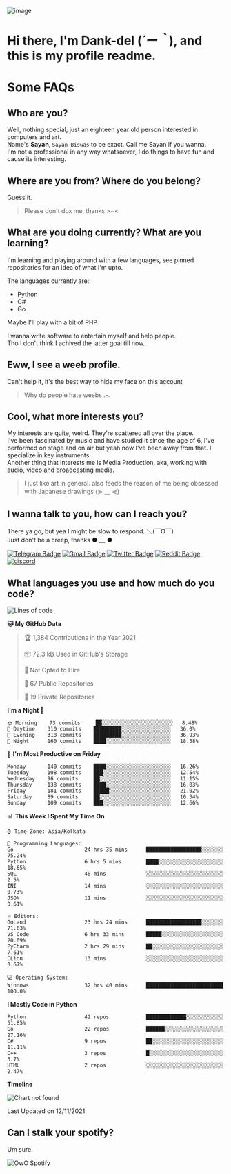![image](https://user-images.githubusercontent.com/63096193/125182844-29f20800-e22f-11eb-8dc9-b0f2d29647bb.png)

# **Hi there, I'm Dank-del (*´ー｀*), and this is my profile readme.**
<!--  [![Profile views](https://gpvc.arturio.dev/dank-del)](https://github.com/dank-del) -->
# Some FAQs

## **Who are you?**

Well, nothing special, just an eighteen year old person interested in computers and art. \
Name's **Sayan**, `Sayan Biswas` to be exact. Call me Sayan if you wanna. \
I'm not a professional in any way whatsoever, I do things to have fun and cause its interesting.

## **Where are you from? Where do you belong?**

Guess it.
> Please don't dox me, thanks >~<

## **What are you doing currently? What are you learning?**

I'm learning and playing around with a few languages, see pinned repositories for an idea of what I'm upto.

The languages currently are:

- Python
- C#
- Go

Maybe I'll play with a bit of PHP

I wanna write software to entertain myself and help people. \
Tho I don't think I achived the latter goal till now.

## **Eww, I see a weeb profile.**

Can't help it, it's the best way to hide my face on this account
> Why do people hate weebs .-.

## **Cool, what more interests you?**

My interests are quite, weird. They're scattered all over the place. \
I've been fascinated by music and have studied it since the age of 6, I've performed on stage and on air but yeah now I've been away from that. I specialize in key instruments. \
Another thing that interests me is Media Production, aka, working with audio, video and broadcasting media.

> I just like art in general. also feeds the reason of me being obsessed with Japanese drawings (⋟ ﹏ ⋞)

## **I wanna talk to you, how can I reach you?**

There ya go, but yea I might be slow to respond. ＼(￣O￣) \
Just don't be a creep, thanks ● ﹏ ●

[![Telegram Badge](https://img.shields.io/badge/-dank_as_fuck-1ca0f1?style=flat-square&logo=telegram&logoColor=white&link=https://t.me/dank_as_fuck)](https://t.me/dank_as_fuck)
[![Gmail Badge](https://img.shields.io/badge/-chizuru@kanojo.tk-c14438?style=flat-square&logo=Gmail&logoColor=white&link=mailto:chizuru@kanojo.tk)](mailto:chizuru@kanojo.tk)
[![Twitter Badge](https://img.shields.io/twitter/follow/TheDankDel?style=social)](https://twitter.com/TheDankDel)
[![Reddit Badge](https://img.shields.io/reddit/user-karma/combined/dank_as_fuck_?style=social)](https://www.reddit.com/user/dank_as_fuck_/)
[![discord](https://discord-md-badge.vercel.app/api/shield/506536929152466945?style=social)](https://discordapp.com/users/506536929152466945)

## **What languages you use and how much do you code?**

<!--START_SECTION:waka-->
![Lines of code](https://img.shields.io/badge/From%20Hello%20World%20I%27ve%20Written-948555%20lines%20of%20code-blue)

**🐱 My GitHub Data** 

> 🏆 1,384 Contributions in the Year 2021
 > 
> 📦 72.3 kB Used in GitHub's Storage 
 > 
> 🚫 Not Opted to Hire
 > 
> 📜 67 Public Repositories 
 > 
> 🔑 19 Private Repositories  
 > 
**I'm a Night 🦉** 

```text
🌞 Morning    73 commits     ██░░░░░░░░░░░░░░░░░░░░░░░   8.48% 
🌆 Daytime    310 commits    █████████░░░░░░░░░░░░░░░░   36.0% 
🌃 Evening    318 commits    █████████░░░░░░░░░░░░░░░░   36.93% 
🌙 Night      160 commits    ████░░░░░░░░░░░░░░░░░░░░░   18.58%

```
📅 **I'm Most Productive on Friday** 

```text
Monday       140 commits    ████░░░░░░░░░░░░░░░░░░░░░   16.26% 
Tuesday      108 commits    ███░░░░░░░░░░░░░░░░░░░░░░   12.54% 
Wednesday    96 commits     ██░░░░░░░░░░░░░░░░░░░░░░░   11.15% 
Thursday     138 commits    ████░░░░░░░░░░░░░░░░░░░░░   16.03% 
Friday       181 commits    █████░░░░░░░░░░░░░░░░░░░░   21.02% 
Saturday     89 commits     ██░░░░░░░░░░░░░░░░░░░░░░░   10.34% 
Sunday       109 commits    ███░░░░░░░░░░░░░░░░░░░░░░   12.66%

```


📊 **This Week I Spent My Time On** 

```text
⌚︎ Time Zone: Asia/Kolkata

💬 Programming Languages: 
Go                       24 hrs 35 mins      ██████████████████░░░░░░░   75.24% 
Python                   6 hrs 5 mins        ████░░░░░░░░░░░░░░░░░░░░░   18.65% 
SQL                      48 mins             ░░░░░░░░░░░░░░░░░░░░░░░░░   2.5% 
INI                      14 mins             ░░░░░░░░░░░░░░░░░░░░░░░░░   0.73% 
JSON                     11 mins             ░░░░░░░░░░░░░░░░░░░░░░░░░   0.61%

🔥 Editors: 
GoLand                   23 hrs 24 mins      ██████████████████░░░░░░░   71.63% 
VS Code                  6 hrs 33 mins       █████░░░░░░░░░░░░░░░░░░░░   20.09% 
PyCharm                  2 hrs 29 mins       ██░░░░░░░░░░░░░░░░░░░░░░░   7.61% 
CLion                    13 mins             ░░░░░░░░░░░░░░░░░░░░░░░░░   0.67%

💻 Operating System: 
Windows                  32 hrs 40 mins      █████████████████████████   100.0%

```

**I Mostly Code in Python** 

```text
Python                   42 repos            █████████████░░░░░░░░░░░░   51.85% 
Go                       22 repos            ██████░░░░░░░░░░░░░░░░░░░   27.16% 
C#                       9 repos             ██░░░░░░░░░░░░░░░░░░░░░░░   11.11% 
C++                      3 repos             █░░░░░░░░░░░░░░░░░░░░░░░░   3.7% 
HTML                     2 repos             ░░░░░░░░░░░░░░░░░░░░░░░░░   2.47%

```


**Timeline**

![Chart not found](https://raw.githubusercontent.com/Dank-del/Dank-del/main/charts/bar_graph.png) 


 Last Updated on 12/11/2021
<!--END_SECTION:waka-->

## **Can I stalk your spotify?**

Um sure.

![OwO Spotify](https://spotify-recently-played-readme.vercel.app/api?user=31fdrsslnr7nvq4ytqwtw7c4rxfm&count=5)
